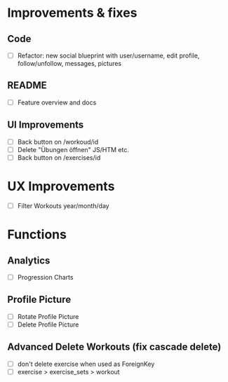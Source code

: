 # Improvements & fixes

## Code

- [ ] Refactor: new social blueprint with user/username, edit profile, follow/unfollow, messages, pictures

## README

- [ ] Feature overview and docs

## UI Improvements

- [ ] Back button on /workoud/id
- [ ] Delete "Übungen öffnen" JS/HTM etc.
- [ ] Back button on /exercises/id

# UX Improvements

- [ ] Filter Workouts year/month/day

# Functions

## Analytics

- [ ] Progression Charts

## Profile Picture

- [ ] Rotate Profile Picture
- [ ] Delete Profile Picture

## Advanced Delete Workouts (fix cascade delete)

- [ ] don't delete exercise when used as ForeignKey
- [ ] exercise > exercise_sets > workout
